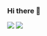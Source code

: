 ### Hi there 👋

<!--
**mahdikhatirian1996/mahdikhatirian1996** is a ✨ _special_ ✨ repository because its `README.md` (this file) appears on your GitHub profile.

Here are some ideas to get you started:

- 🔭 I’m currently working on ...
- 🌱 I’m currently learning ...
- 👯 I’m looking to collaborate on ...
- 🤔 I’m looking for help with ...
- 💬 Ask me about ...
- 📫 How to reach me: ...
- 😄 Pronouns: ...
- ⚡ Fun fact: ...
--> <img src = "https://komarev.com/ghpvc/?username=mahdikhatirian1996&color=blue&style=flat-square">
<img src = "https://github-readme-stats.vercel.app/api?username=anuraghazra&theme=prussian&show_icons=true">
